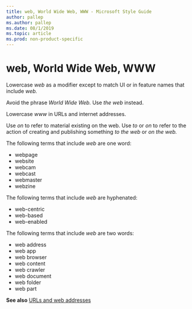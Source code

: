 ```yaml
---
title: web, World Wide Web, WWW - Microsoft Style Guide
author: pallep
ms.author: pallep
ms.date: 08/1/2019
ms.topic: article
ms.prod: non-product-specific
---
```


# web, World Wide Web, WWW

Lowercase *web* as a modifier except to match UI or in feature names that include *web.* 

Avoid the phrase *World Wide Web.* Use *the web* instead. 

Lowercase *www* in URLs and internet addresses. 

Use *on* to refer to material existing on the web. Use *to* or *on* to refer to the action of creating and publishing something *to the web* or *on the web.*

The following terms that include *web* are one word: 

  - webpage 
  - website 
  - webcam 
  - webcast 
  - webmaster 
  - webzine 

The following terms that include *web* are hyphenated: 

  - web-centric 
  - web-based 
  - web-enabled 

The following terms that include *web* are two words: 

  - web address
  - web app 
  - web browser 
  - web content 
  - web crawler 
  - web document 
  - web folder 
  - web part

**See also** [URLs and web addresses](~/urls-web-addresses.md)
